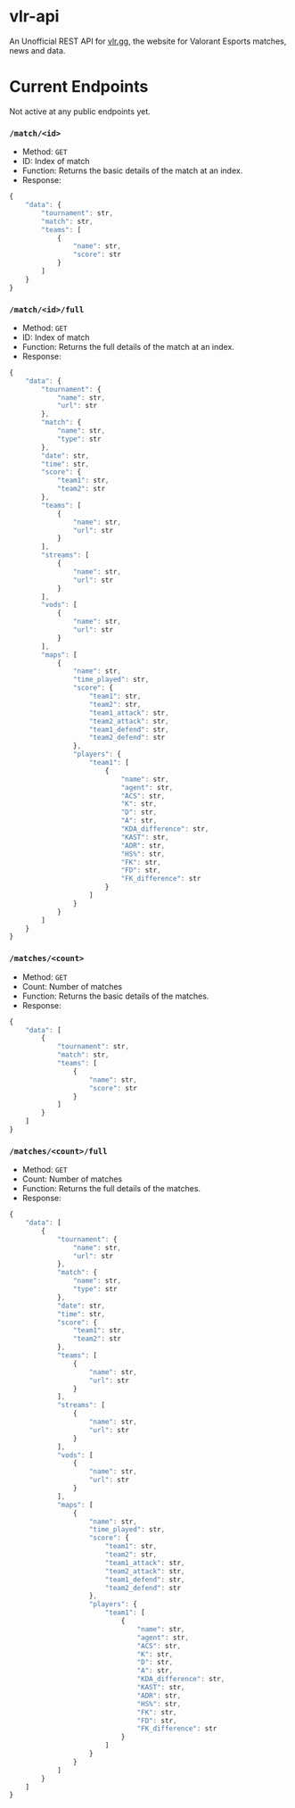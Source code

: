 # vlr-api
 An Unofficial REST API for [vlr.gg](https://www.vlr.gg/), the website for Valorant Esports matches, news and data.

# Current Endpoints
 Not active at any public endpoints yet.
 
### ```/match/<id>```

- Method: ```GET```
- ID: Index of match
- Function: Returns the basic details of the match at an index.
- Response:
```javascript
{
    "data": {
        "tournament": str,
        "match": str,
        "teams": [
            {
                "name": str,
                "score": str
            }
        ]
    }
}
```

### ```/match/<id>/full```

- Method: ```GET```
- ID: Index of match
- Function: Returns the full details of the match at an index.
- Response:
```javascript
{
    "data": {
        "tournament": {
            "name": str,
            "url": str
        },
        "match": {
            "name": str,
            "type": str
        },
        "date": str,
        "time": str,
        "score": {
            "team1": str,
            "team2": str
        },
        "teams": [
            {
                "name": str,
                "url": str
            }
        ],
        "streams": [
            {
                "name": str,
                "url": str
            }
        ],
        "vods": [
            {
                "name": str,
                "url": str
            }
        ],
        "maps": [
            {
                "name": str,
                "time_played": str,
                "score": {
                    "team1": str,
                    "team2": str,
                    "team1_attack": str,
                    "team2_attack": str,
                    "team1_defend": str,
                    "team2_defend": str
                },
                "players": {
                    "team1": [
                        {
                            "name": str,
                            "agent": str,
                            "ACS": str,
                            "K": str,
                            "D": str,
                            "A": str,
                            "KDA_difference": str,
                            "KAST": str,
                            "ADR": str,
                            "HS%": str,
                            "FK": str,
                            "FD": str,
                            "FK_difference": str
                        }
                    ]
                }
            }
        ]
    }
}
```

### ```/matches/<count>```

- Method: ```GET```
- Count: Number of matches
- Function: Returns the basic details of the matches.
- Response:
```javascript
{
    "data": [
        {
            "tournament": str,
            "match": str,
            "teams": [
                {
                    "name": str,
                    "score": str
                }
            ]
        }
    ]   
}
```

### ```/matches/<count>/full```

- Method: ```GET```
- Count: Number of matches
- Function: Returns the full details of the matches.
- Response:
```javascript
{
    "data": [
        {
            "tournament": {
                "name": str,
                "url": str
            },
            "match": {
                "name": str,
                "type": str
            },
            "date": str,
            "time": str,
            "score": {
                "team1": str,
                "team2": str
            },
            "teams": [
                {
                    "name": str,
                    "url": str
                }
            ],
            "streams": [
                {
                    "name": str,
                    "url": str
                }
            ],
            "vods": [
                {
                    "name": str,
                    "url": str
                }
            ],
            "maps": [
                {
                    "name": str,
                    "time_played": str,
                    "score": {
                        "team1": str,
                        "team2": str,
                        "team1_attack": str,
                        "team2_attack": str,
                        "team1_defend": str,
                        "team2_defend": str
                    },
                    "players": {
                        "team1": [
                            {
                                "name": str,
                                "agent": str,
                                "ACS": str,
                                "K": str,
                                "D": str,
                                "A": str,
                                "KDA_difference": str,
                                "KAST": str,
                                "ADR": str,
                                "HS%": str,
                                "FK": str,
                                "FD": str,
                                "FK_difference": str
                            }
                        ]
                    }
                }
            ]
        }
    ]
}
```
